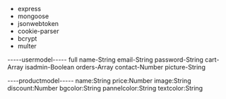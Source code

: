  - express
 - mongoose
 - jsonwebtoken
 - cookie-parser
 - bcrypt
 - multer

 -----usermodel-----
 full name-String
 email-String
 password-String
 cart-Array
 isadmin-Boolean
 orders-Array
 contact-Number
 picture-String

 ----productmodel-----
    name:String
    price:Number
    image:String
    discount:Number
    bgcolor:String
    pannelcolor:String
    textcolor:String

 


 